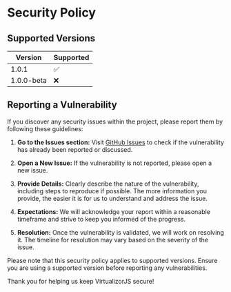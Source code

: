 # Security Policy

## Supported Versions

| Version | Supported          |
| ------- | ------------------ |
| 1.0.1   | ✅ |
| 1.0.0-beta   | ❌ |

## Reporting a Vulnerability

If you discover any security issues within the project, please report them by following these guidelines:

1. **Go to the Issues section:** Visit [GitHub Issues](https://github.com/kkMihai/virtualizorjs/issues) to check if the vulnerability has already been reported or discussed.

2. **Open a New Issue:** If the vulnerability is not reported, please open a new issue.

3. **Provide Details:** Clearly describe the nature of the vulnerability, including steps to reproduce if possible. The more information you provide, the easier it is for us to understand and address the issue.

4. **Expectations:** We will acknowledge your report within a reasonable timeframe and strive to keep you informed of the progress.

5. **Resolution:** Once the vulnerability is validated, we will work on resolving it. The timeline for resolution may vary based on the severity of the issue.

Please note that this security policy applies to supported versions. Ensure you are using a supported version before reporting any vulnerabilities.

Thank you for helping us keep VirtualizorJS secure!
